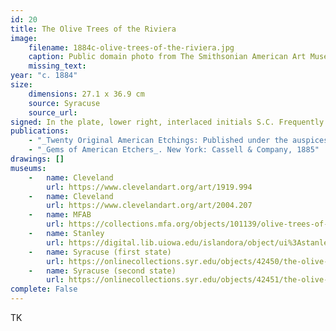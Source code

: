 ```yaml
---
id: 20
title: The Olive Trees of the Riviera
image:
    filename: 1884c-olive-trees-of-the-riviera.jpg
    caption: Public domain photo from The Smithsonian American Art Museum.
    missing_text: 
year: "c. 1884"
size:
    dimensions: 27.1 x 36.9 cm
    source: Syracuse
    source_url: 
signed: In the plate, lower right, interlaced initials S.C. Frequently hand-signed.
publications: 
    - "_Twenty Original American Etchings: Published under the auspices of the New York Etching Club_. New York: Cassell & Company, 1884"
    - "_Gems of American Etchers_. New York: Cassell & Company, 1885"
drawings: []
museums: 
    -   name: Cleveland
        url: https://www.clevelandart.org/art/1919.994
    -   name: Cleveland
        url: https://www.clevelandart.org/art/2004.207
    -   name: MFAB
        url: https://collections.mfa.org/objects/101139/olive-trees-of-the-riviera
    -   name: Stanley
        url: https://digital.lib.uiowa.edu/islandora/object/ui%3Astanley_2006.275
    -   name: Syracuse (first state)
        url: https://onlinecollections.syr.edu/objects/42450/the-olive-trees-on-the-riviera-first-state
    -   name: Syracuse (second state)
        url: https://onlinecollections.syr.edu/objects/42451/the-olive-trees-on-the-riviera
complete: False
---
```

TK